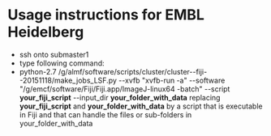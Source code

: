 # Usage instructions for EMBL Heidelberg
- ssh onto submaster1
- type following command:
- python-2.7 /g/almf/software/scripts/cluster/cluster--fiji--20151118/make_jobs_LSF.py --xvfb "xvfb-run -a" --software "/g/emcf/software/Fiji/Fiji.app/ImageJ-linux64 -batch" --script __your_fiji_script__ --input_dir __your_folder_with_data__ replacing __your_fiji_script__ and __your_folder_with_data__ by a script that is executable in Fiji and that can handle the files or sub-folders in your_folder_with_data 
